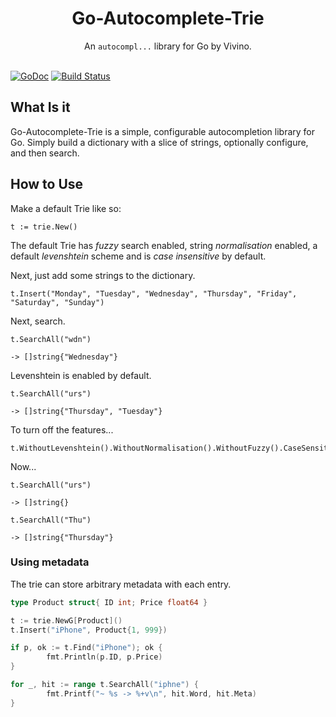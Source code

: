 <h1 align="center">Go-Autocomplete-Trie</h1>

<div align="center">
  An <code>autocompl...</code> library for Go by Vivino.
</div>

<br />

[![GoDoc](https://godoc.org/github.com/sarthakjha889/go-autocomplete-trie?status.svg)](https://godoc.org/github.com/sarthakjha889/go-autocomplete-trie) [![Build Status](https://travis-ci.com/Vivino/go-autocomplete-trie.svg?branch=master)](https://travis-ci.com/Vivino/go-autocomplete-trie)

## What Is it

Go-Autocomplete-Trie is a simple, configurable autocompletion library for Go. Simply build a dictionary with a slice of strings, optionally configure, and then search.

## How to Use

Make a default Trie like so: 

```t := trie.New()``` 

The default Trie has *fuzzy* search enabled, string *normalisation* enabled, a default *levenshtein* scheme and is *case insensitive* by default.

Next, just add some strings to the dictionary.

```
t.Insert("Monday", "Tuesday", "Wednesday", "Thursday", "Friday", "Saturday", "Sunday")
```

Next, search.

```
t.SearchAll("wdn")

-> []string{"Wednesday"}
```

Levenshtein is enabled by default.

```
t.SearchAll("urs")

-> []string{"Thursday", "Tuesday"}
```

To turn off the features...

```
t.WithoutLevenshtein().WithoutNormalisation().WithoutFuzzy().CaseSensitive()
```

Now...

```
t.SearchAll("urs")

-> []string{}

t.SearchAll("Thu")

-> []string{"Thursday"}
```

### Using metadata

The trie can store arbitrary metadata with each entry.

```go
type Product struct{ ID int; Price float64 }

t := trie.NewG[Product]()
t.Insert("iPhone", Product{1, 999})

if p, ok := t.Find("iPhone"); ok {
        fmt.Println(p.ID, p.Price)
}

for _, hit := range t.SearchAll("iphne") {
        fmt.Printf("~ %s -> %+v\n", hit.Word, hit.Meta)
}
```

